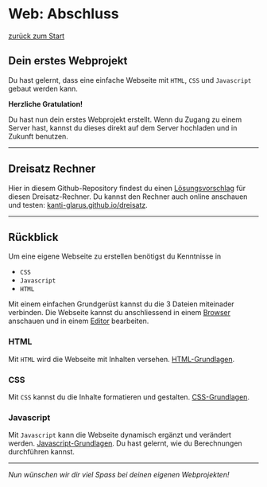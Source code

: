 # Web: Abschluss

[zurück zum Start](../README.md)

## Dein erstes Webprojekt

Du hast gelernt, dass eine einfache Webseite mit `HTML`, `CSS` und `Javascript` gebaut werden kann.

**Herzliche Gratulation!**

Du hast nun dein erstes Webprojekt erstellt. Wenn du Zugang zu einem Server hast, kannst du dieses direkt auf dem Server hochladen und in Zukunft benutzen.

---

## Dreisatz Rechner

Hier in diesem Github-Repository findest du einen [Lösungsvorschlag](https://github.com/kanti-glarus/html-dreisatz) für diesen Dreisatz-Rechner.
Du kannst den Rechner auch online anschauen und testen: [kanti-glarus.github.io/dreisatz](https://kanti-glarus.github.io/dreisatz).

---

## Rückblick

Um eine eigene Webseite zu erstellen benötigst du Kenntnisse in

- `CSS`
- `Javascript`
- `HTML`

Mit einem einfachen Grundgerüst kannst du die 3 Dateien miteinader verbinden.
Die Webseite kannst du anschliessend in einem [Browser](2-Vorbereitung.md) anschauen und in einem [Editor](2-Vorbereitung.md) bearbeiten.

### HTML

Mit `HTML` wird die Webseite mit Inhalten versehen. [HTML-Grundlagen](3-HTML-Grundlagen.md).

### CSS

Mit `CSS` kannst du die Inhalte formatieren und gestalten. [CSS-Grundlagen](4-CSS-Grundlagen.md).

### Javascript

Mit `Javascript` kann die Webseite dynamisch ergänzt und verändert werden. [Javascript-Grundlagen](5-Javascript-Grundlagen.md).
Du hast gelernt, wie du Berechnungen durchführen kannst.

---

*Nun wünschen wir dir viel Spass bei deinen eigenen Webprojekten!*
